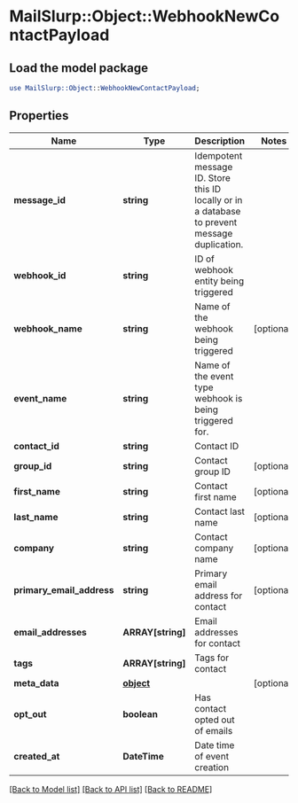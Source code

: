 # MailSlurp::Object::WebhookNewContactPayload

## Load the model package
```perl
use MailSlurp::Object::WebhookNewContactPayload;
```

## Properties
Name | Type | Description | Notes
------------ | ------------- | ------------- | -------------
**message_id** | **string** | Idempotent message ID. Store this ID locally or in a database to prevent message duplication. | 
**webhook_id** | **string** | ID of webhook entity being triggered | 
**webhook_name** | **string** | Name of the webhook being triggered | [optional] 
**event_name** | **string** | Name of the event type webhook is being triggered for. | 
**contact_id** | **string** | Contact ID | 
**group_id** | **string** | Contact group ID | [optional] 
**first_name** | **string** | Contact first name | [optional] 
**last_name** | **string** | Contact last name | [optional] 
**company** | **string** | Contact company name | [optional] 
**primary_email_address** | **string** | Primary email address for contact | [optional] 
**email_addresses** | **ARRAY[string]** | Email addresses for contact | 
**tags** | **ARRAY[string]** | Tags for contact | 
**meta_data** | [**object**]() |  | [optional] 
**opt_out** | **boolean** | Has contact opted out of emails | 
**created_at** | **DateTime** | Date time of event creation | 

[[Back to Model list]](../README#documentation-for-models) [[Back to API list]](../README#documentation-for-api-endpoints) [[Back to README]](../README)


